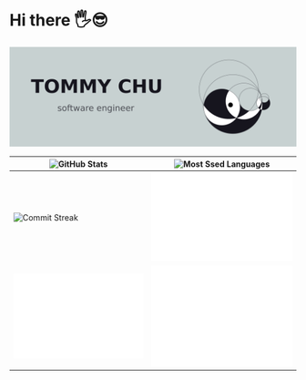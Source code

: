 # Hi there :raised_hand_with_fingers_splayed::sunglasses:

![Tommy Chu](img/banner.svg)

| ![GitHub Stats](https://github-readme-stats.vercel.app/api?username=chutommy&count_private=true&show_icons=true&theme=graywhite&include_all_commits=true&line_height=30) | ![Most Ssed Languages](https://github-readme-stats.vercel.app/api/top-langs/?username=chutommy&langs_count=12&layout=compact&theme=graywhite&card_width=445) |
| --- | --- |
| ![Commit Streak](http://github-readme-streak-stats.herokuapp.com?user=chutommy&theme=graywhite) | ![Achievements](https://github.com/chutommy/chutommy/blob/main/metrics.plugins.achievements.svg) |
| ![Isocalendar](https://github.com/chutommy/chutommy/blob/main/metrics.plugin.isocalendar.svg) | ![Charts](https://github.com/chutommy/chutommy/blob/main/metrics.plugins.habits.charts.svg) |

